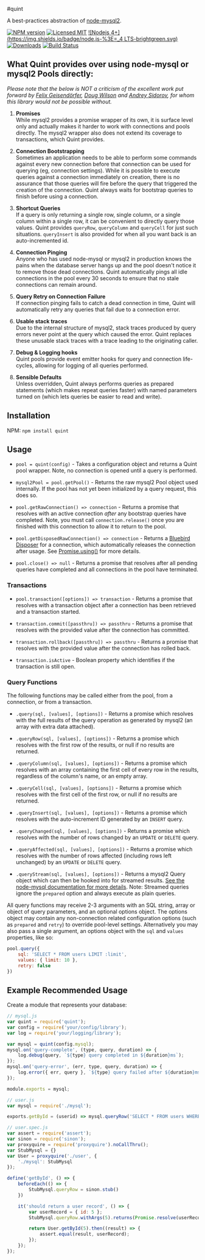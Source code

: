 #quint

A best-practices abstraction of [node-mysql2](http://npm.im/mysql2).

[![NPM version](https://img.shields.io/npm/v/quint.svg)](http://badge.fury.io/js/quint)
[![Licensed MIT](https://img.shields.io/npm/l/quint.svg)](https://github.com/ChiperSoft/quint/blob/master/LICENSE.txt)
[![Nodejs 4+](https://img.shields.io/badge/node.js-%3E=_4 LTS-brightgreen.svg)](http://nodejs.org)
[![Downloads](http://img.shields.io/npm/dm/quint.svg)](http://npmjs.org/quint)
[![Build Status](https://img.shields.io/travis/ChiperSoft/quint.svg)](https://travis-ci.org/ChiperSoft/quint)

## What Quint provides over using node-mysql or mysql2 Pools directly:

_Please note that the below is NOT a criticism of the excellent work put forward by [Felix Geisendörfer](https://github.com/felixge), [Doug Wilson](https://github.com/dougwilson) and [Andrey Sidorov](https://github.com/sidorares), for whom this library would not be possible without._

1. **Promises**   
   While mysql2 provides a promise wrapper of its own, it is surface level only and actually makes it harder to work with connections and pools directly. The mysql2 wrapper also does not extend its coverage to transactions, which Quint provides.

2. **Connection Bootstrapping**   
   Sometimes an application needs to be able to perform some commands against every new connection before that connection can be used for querying (eg, connection settings). While it is possible to execute queries against a connection immediately on creation, there is no assurance that those queries will fire before the query that triggered the creation of the connection. Quint always waits for bootstrap queries to finish before using a connection.

3. **Shortcut Queries**   
   If a query is only returning a single row, single column, or a single column within a single row, it can be convenient to directly query those values. Quint provides `queryRow`, `queryColumn` and `queryCell` for just such situations. `queryInsert` is also provided for when all you want back is an auto-incremented id.

4. **Connection Pinging**   
   Anyone who has used node-mysql or mysql2 in production knows the pains when the database server hangs up and the pool doesn't notice it to remove those dead connections. Quint automatically pings all idle connections in the pool every 30 seconds to ensure that no stale connections can remain around.

5. **Query Retry on Connection Failure**   
   If connection pinging fails to catch a dead connection in time, Quint will automatically retry any queries that fail due to a connection error.

6. **Usable stack traces**   
   Due to the internal structure of mysql2, stack traces produced by query errors never point at the query which caused the error. Quint replaces these unusable stack traces with a trace leading to the originating caller.

7. **Debug & Logging hooks**   
   Quint pools provide event emitter hooks for query and connection life-cycles, allowing for logging of all queries performed.

8. **Sensible Defaults**   
   Unless overridden, Quint always performs queries as prepared statements (which makes repeat queries faster) with named parameters turned on (which lets queries be easier to read and write).

## Installation

NPM: `npm install quint`

## Usage

- `pool = quint(config)` - Takes a configuration object and returns a Quint pool wrapper. Note, no connection is opened until a query is performed.

- `mysql2Pool = pool.getPool()` - Returns the raw mysql2 Pool object used internally. If the pool has not yet been initialized by a query request, this does so.

- `pool.getRawConnection() => connection` - Returns a promise that resolves with an active connection *after* any bootstrap queries have completed. Note, you must call `connection.release()` once you are finished with this connection to allow it to return to the pool.

- `pool.getDisposedRawConnection() => connection` - Returns a [Bluebird Disposer](http://bluebirdjs.com/docs/api/disposer.html) for a connection, which automatically releases the connection after usage. See [Promise.using()](http://bluebirdjs.com/docs/api/promise.using.html) for more details.

- `pool.close() => null` - Returns a promise that resolves after all pending queries have completed and all connections in the pool have terminated.

### Transactions

- `pool.transaction([options]) => transaction` - Returns a promise that resolves with a transaction object after a connection has been retrieved and a transaction started.

- `transaction.commit([passthru]) => passthru` - Returns a promise that resolves with the provided value after the connection has committed.

- `transaction.rollback([passthru]) => passthru` - Returns a promise that resolves with the provided value after the connection has rolled back.

- `transaction.isActive` - Boolean property which identifies if the transaction is still open.

### Query Functions

The following functions may be called either from the pool, from a connection, or from a transaction.

- `.query(sql, [values], [options])` - Returns a promise which resolves with the full results of the query operation as generated by mysql2 (an array with extra data attached).

- `.queryRow(sql, [values], [options])` - Returns a promise which resolves with the first row of the results, or null if no results are returned.

- `.queryColumn(sql, [values], [options])` - Returns a promise which resolves with an array containing the first cell of every row in the results, regardless of the column's name, or an empty array.

- `.queryCell(sql, [values], [options])` - Returns a promise which resolves with the first cell of the first row, or null if no results are returned.

- `.queryInsert(sql, [values], [options])` - Returns a promise which resolves with the auto-increment ID generated by an `INSERT` query.

- `.queryChanged(sql, [values], [options])` - Returns a promise which resolves with the number of rows changed by an `UPDATE` or `DELETE` query.

- `.queryAffected(sql, [values], [options])` - Returns a promise which resolves with the number of rows affected (including rows left unchanged) by an `UPDATE` or `DELETE` query.

- `.queryStream(sql, [values], [options])` - Returns a mysql2 Query object which can then be hooked into for streamed results. [See the node-mysql documentation for more details](https://github.com/mysqljs/mysql#streaming-query-rows). Note: Streamed queries ignore the `prepared` option and always execute as plain queries.

All query functions may receive 2-3 arguments with an SQL string, array or object of query parameters, and an optional options object. The options object may contain any non-connection related configuration options (such as `prepared` and `retry`) to override pool-level settings. Alternatively you may also pass a single argument, an options object with the `sql` and `values` properties, like so:

```js
pool.query({
	sql: 'SELECT * FROM users LIMIT :limit',
	values: { limit: 10 },
	retry: false
})
```

## Example Recommended Usage

Create a module that represents your database:

```js
// mysql.js
var quint = require('quint');
var config = require('your/config/library');
var log = require('your/logging/library');

var mysql = quint(config.mysql);
mysql.on('query-complete', (type, query, duration) => {
	log.debug(query, `${type} query completed in ${duration}ms`);
});
mysql.on('query-error', (err, type, query, duration) => {
	log.error({ err, query }, `${type} query failed after ${duration}ms`);
});

module.exports = mysql;
```

```js
// user.js
var mysql = require('./mysql');

exports.getById = (userid) => mysql.queryRow('SELECT * FROM users WHERE id = :userid', { userid });
```

```js
// user.spec.js
var assert = require('assert');
var sinon = require('sinon');
var proxyquire = require('proxyquire').noCallThru();
var StubMysql = {}
var User = proxyquire('./user', {
	'./mysql': StubMysql
});

define('getById', () => {
	beforeEach(() => {
		StubMysql.queryRow = sinon.stub()
	})

	it('should return a user record', () => {
		var userRecord = { id: 5 };
		StubMysql.queryRow.withArgs(5).returns(Promise.resolve(userRecord));

		return User.getById(5).then((result) => {
			assert.equal(result, userRecord);
		});
	});
});
```
